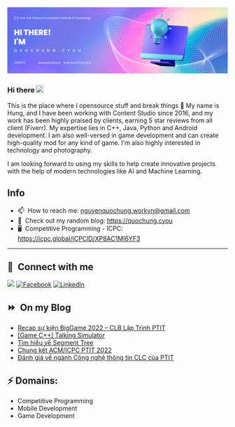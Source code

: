 <img src="header.png"></img>
---
### Hi there <a href="https://www.quochung.cyou/"><img src="https://media.giphy.com/media/hvRJCLFzcasrR4ia7z/giphy.gif" width="5%"></a>
This is the place where I opensource stuff and break things :rofl: 
My name is Hung, and I have been working with Content Studio since 2016, and my work has been highly praised by clients, earning 5 star reviews from all client (Fiverr). My expertise lies in C++, Java, Python and Android development. I am also well-versed in game development and can create high-quality mod for any kind of game. I'm also highly interested in technology and photography.

I am looking forward to using my skills to help create innovative projects with the help of modern technologies like AI and Machine Learning.


## Info
- 📫 &nbsp;How to reach me: nguyenquochung.workvn@gmail.com
- 🔗 &nbsp;Check out my random blog: https://quochung.cyou
- 🖥️ &nbsp;Competitive Programming - ICPC: https://icpc.global/ICPCID/XP8AC1MI6YF3
---

## 🔗 &nbsp;**Connect with me**


<a href="mailto:nguyenquochung.workvn@gmail.com"><img src="https://img.shields.io/badge/e‑mail-D14836.svg?style=for-the-badge&logo=GMail&logoColor=white"/></a>
[![Facebook](https://img.shields.io/badge/Facebook-1877F2?style=for-the-badge&logo=facebook&logoColor=white)](https://facebook.com/quochung.cyou) 
[![LinkedIn](https://img.shields.io/badge/LinkedIn-0077B5?style=for-the-badge&logo=linkedin&logoColor=white)](https://linkedin.com/in/quochungcyou) 


## ⏩ &nbsp;On my Blog
<!-- BLOG-POST-LIST:START -->
- [Recap sự kiện BigGame 2022 – CLB Lập Trình PTIT](https://quochung.cyou/recap-su-kien-biggame-2022-clb-lap-trinh-ptit/)
- [[Game C++] Talking Simulator](https://quochung.cyou/game-c-talking-simulator%ef%bf%bc/)
- [Tìm hiểu về Segment Tree](https://quochung.cyou/tim-hieu-ve-segment-tree/)
- [Chung kết ACM/ICPC PTIT 2022](https://quochung.cyou/chung-ket-acm-icpc-ptit-2022/)
- [Đánh giá về ngành Công nghệ thông tin CLC của PTIT](https://quochung.cyou/thong-tin-ve-nganh-cong-nghe-thong-tin-clc-cua-ptit/)
<!-- BLOG-POST-LIST:END -->

## ⚡ Domains:
- Competitive Programming
- Mobile Development
- Game Development
